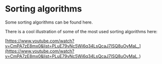 # Sorting algorithms
Some sorting algorithms can be found here.

There is a cool illustration of some of the most used sorting algorithms here:

[https://www.youtube.com/watch?v=CmPA7zE8mx0&list=PLuE79vNc5Wi6q34LsQcaJ7ISQ8uOyMaL_](https://www.youtube.com/watch?v=CmPA7zE8mx0&list=PLuE79vNc5Wi6q34LsQcaJ7ISQ8uOyMaL_)
